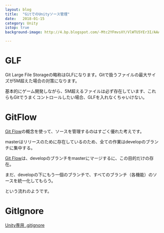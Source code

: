 ```yaml
---
layout: blog
title:  "GitでのUnityソース管理"
date:   2018-01-15
category: Unity
istop: true
background-image: http://4.bp.blogspot.com/-Mtc2YFmvsXY/VlWTU5YEr3I/AAAAAAAAAE0/iQDERs9dUH4/s1600/git-logo.jpg

---
```


# GLF

Git Large File Storageの略称はGLFになります。Gitで扱うファイルの最大サイズが5M超えた場合の対策になります。

基本的にゲーム開発しながら、5M超えるファイルは必ず存在しています、これらもGitでうまくコントロールしたい場合、GLFを入れなくちゃいけない。

# GitFlow

[Git Flow](http://nvie.com/posts/a-successful-git-branching-model/)の概念を使って、ソースを管理するのはすごく優れた考えです。

masterはリリースのために存在しているのため、全ての作業はdevelopのブランチに集中する。

[Git Flow](http://nvie.com/posts/a-successful-git-branching-model/)は、developのブランチをmasterにマージするに、この目的だけの存在。

まだ、developの下にもう一個のブランチで、すべてのブランチ（各機能）のソースを統一化してもらう。

という流れのようです。

# GitIgnore

[Unity専用 .gitignore](https://github.com/github/gitignore/blob/master/Unity.gitignore)


